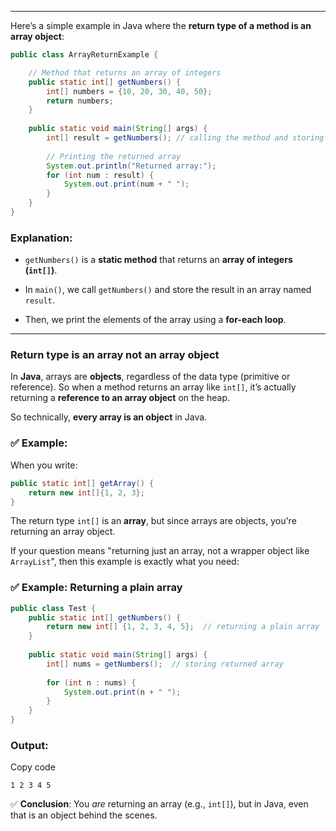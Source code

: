 
---



Here’s a simple example in Java where the **return type of a method is an array object**:

```java
public class ArrayReturnExample {

    // Method that returns an array of integers
    public static int[] getNumbers() {
        int[] numbers = {10, 20, 30, 40, 50};
        return numbers;
    }
		
    public static void main(String[] args) {
        int[] result = getNumbers(); // calling the method and storing returned array
		
        // Printing the returned array
        System.out.println("Returned array:");
        for (int num : result) {
            System.out.print(num + " ");
        }
    }
}
```

### Explanation:

- `getNumbers()` is a **static method** that returns an **array of integers (`int[]`)**.
    
- In `main()`, we call `getNumbers()` and store the result in an array named `result`.
    
- Then, we print the elements of the array using a **for-each loop**.
    


---


### **Return type is an array not an array object**



In **Java**, arrays are **objects**, regardless of the data type (primitive or reference). So when a method returns an array like `int[]`, it’s actually returning a **reference to an array object** on the heap.

So technically, **every array is an object** in Java.

### ✅ Example:

When you write:

```java
public static int[] getArray() {
    return new int[]{1, 2, 3};
}
```

The return type `int[]` is an **array**, but since arrays are objects, you're returning an array object.

If your question means "returning just an array, not a wrapper object like `ArrayList`", then this example is exactly what you need:

### ✅ Example: Returning a plain array

```java
public class Test {
    public static int[] getNumbers() {
        return new int[] {1, 2, 3, 4, 5};  // returning a plain array
    }
		
    public static void main(String[] args) {
        int[] nums = getNumbers();  // storing returned array
		
        for (int n : nums) {
            System.out.print(n + " ");
        }
    }
}
```

### Output:

Copy code

`1 2 3 4 5`

✅ **Conclusion**: You _are_ returning an array (e.g., `int[]`), but in Java, even that is an object behind the scenes.